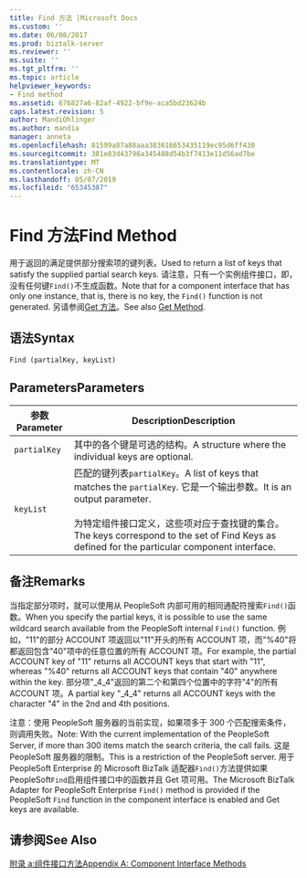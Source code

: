 ```yaml
---
title: Find 方法 |Microsoft Docs
ms.custom: ''
ms.date: 06/08/2017
ms.prod: biztalk-server
ms.reviewer: ''
ms.suite: ''
ms.tgt_pltfrm: ''
ms.topic: article
helpviewer_keywords:
- Find method
ms.assetid: 676827a6-82af-4922-bf9e-aca5bd23624b
caps.latest.revision: 5
author: MandiOhlinger
ms.author: mandia
manager: anneta
ms.openlocfilehash: 81599a87a88aaa383616653435119ec95d6ff430
ms.sourcegitcommit: 381e83d43796a345488d54b3f7413e11d56ad7be
ms.translationtype: MT
ms.contentlocale: zh-CN
ms.lasthandoff: 05/07/2019
ms.locfileid: "65345387"
---
```

# <a name="find-method"></a><span data-ttu-id="989b5-102">Find 方法</span><span class="sxs-lookup"><span data-stu-id="989b5-102">Find Method</span></span>
<span data-ttu-id="989b5-103">用于返回的满足提供部分搜索项的键列表。</span><span class="sxs-lookup"><span data-stu-id="989b5-103">Used to return a list of keys that satisfy the supplied partial search keys.</span></span> <span data-ttu-id="989b5-104">请注意，只有一个实例组件接口，即，没有任何键`Find()`不生成函数。</span><span class="sxs-lookup"><span data-stu-id="989b5-104">Note that for a component interface that has only one instance, that is, there is no key, the `Find()` function is not generated.</span></span> <span data-ttu-id="989b5-105">另请参阅[Get 方法](../core/get-method.md)。</span><span class="sxs-lookup"><span data-stu-id="989b5-105">See also [Get Method](../core/get-method.md).</span></span>  
  
## <a name="syntax"></a><span data-ttu-id="989b5-106">语法</span><span class="sxs-lookup"><span data-stu-id="989b5-106">Syntax</span></span>  
  
```  
Find (partialKey, keyList)  
```  
  
## <a name="parameters"></a><span data-ttu-id="989b5-107">Parameters</span><span class="sxs-lookup"><span data-stu-id="989b5-107">Parameters</span></span>  
  
|<span data-ttu-id="989b5-108">参数</span><span class="sxs-lookup"><span data-stu-id="989b5-108">Parameter</span></span>|<span data-ttu-id="989b5-109">Description</span><span class="sxs-lookup"><span data-stu-id="989b5-109">Description</span></span>|  
|---------------|-----------------|  
|`partialKey`|<span data-ttu-id="989b5-110">其中的各个键是可选的结构。</span><span class="sxs-lookup"><span data-stu-id="989b5-110">A structure where the individual keys are optional.</span></span>|  
|`keyList`|<span data-ttu-id="989b5-111">匹配的键列表`partialKey`。</span><span class="sxs-lookup"><span data-stu-id="989b5-111">A list of keys that matches the `partialKey`.</span></span> <span data-ttu-id="989b5-112">它是一个输出参数。</span><span class="sxs-lookup"><span data-stu-id="989b5-112">It is an output parameter.</span></span><br /><br /> <span data-ttu-id="989b5-113">为特定组件接口定义，这些项对应于查找键的集合。</span><span class="sxs-lookup"><span data-stu-id="989b5-113">The keys correspond to the set of Find Keys as defined for the particular component interface.</span></span>|  
  
## <a name="remarks"></a><span data-ttu-id="989b5-114">备注</span><span class="sxs-lookup"><span data-stu-id="989b5-114">Remarks</span></span>  
 <span data-ttu-id="989b5-115">当指定部分项时，就可以使用从 PeopleSoft 内部可用的相同通配符搜索`Find()`函数。</span><span class="sxs-lookup"><span data-stu-id="989b5-115">When you specify the partial keys, it is possible to use the same wildcard search available from the PeopleSoft internal `Find()` function.</span></span> <span data-ttu-id="989b5-116">例如，"11"的部分 ACCOUNT 项返回以"11"开头的所有 ACCOUNT 项，而"%40"将都返回包含"40"项中的任意位置的所有 ACCOUNT 项。</span><span class="sxs-lookup"><span data-stu-id="989b5-116">For example, the partial ACCOUNT key of "11" returns all ACCOUNT keys that start with "11", whereas "%40" returns all ACCOUNT keys that contain "40" anywhere within the key.</span></span> <span data-ttu-id="989b5-117">部分项"_4_4"返回的第二个和第四个位置中的字符"4"的所有 ACCOUNT 项。</span><span class="sxs-lookup"><span data-stu-id="989b5-117">A partial key "_4_4" returns all ACCOUNT keys with the character "4" in the 2nd and 4th positions.</span></span>  
  
 <span data-ttu-id="989b5-118">注意：使用 PeopleSoft 服务器的当前实现，如果项多于 300 个匹配搜索条件，则调用失败。</span><span class="sxs-lookup"><span data-stu-id="989b5-118">Note: With the current implementation of the PeopleSoft Server, if more than 300 items match the search criteria, the call fails.</span></span> <span data-ttu-id="989b5-119">这是 PeopleSoft 服务器的限制。</span><span class="sxs-lookup"><span data-stu-id="989b5-119">This is a restriction of the PeopleSoft server.</span></span> <span data-ttu-id="989b5-120">用于 PeopleSoft Enterprise 的 Microsoft BizTalk 适配器`Find()`方法提供如果 PeopleSoft`Find`启用组件接口中的函数并且 Get 项可用。</span><span class="sxs-lookup"><span data-stu-id="989b5-120">The Microsoft BizTalk Adapter for PeopleSoft Enterprise `Find()` method is provided if the PeopleSoft `Find` function in the component interface is enabled and Get keys are available.</span></span>  
  
## <a name="see-also"></a><span data-ttu-id="989b5-121">请参阅</span><span class="sxs-lookup"><span data-stu-id="989b5-121">See Also</span></span>  
 [<span data-ttu-id="989b5-122">附录 a:组件接口方法</span><span class="sxs-lookup"><span data-stu-id="989b5-122">Appendix A: Component Interface Methods</span></span>](../core/appendix-a-component-interface-methods.md)